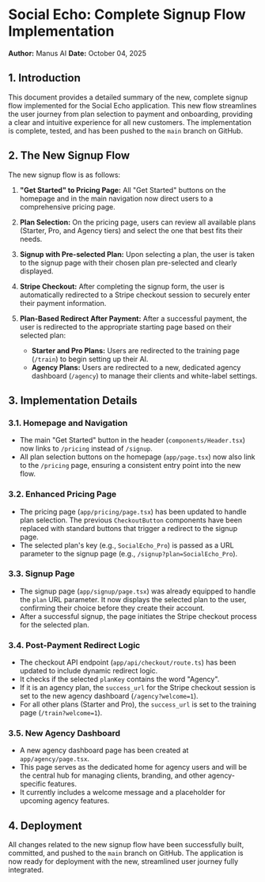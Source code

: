 # Social Echo: Complete Signup Flow Implementation

**Author:** Manus AI
**Date:** October 04, 2025

## 1. Introduction

This document provides a detailed summary of the new, complete signup flow implemented for the Social Echo application. This new flow streamlines the user journey from plan selection to payment and onboarding, providing a clear and intuitive experience for all new customers. The implementation is complete, tested, and has been pushed to the `main` branch on GitHub.

## 2. The New Signup Flow

The new signup flow is as follows:

1.  **"Get Started" to Pricing Page:** All "Get Started" buttons on the homepage and in the main navigation now direct users to a comprehensive pricing page.

2.  **Plan Selection:** On the pricing page, users can review all available plans (Starter, Pro, and Agency tiers) and select the one that best fits their needs.

3.  **Signup with Pre-selected Plan:** Upon selecting a plan, the user is taken to the signup page with their chosen plan pre-selected and clearly displayed.

4.  **Stripe Checkout:** After completing the signup form, the user is automatically redirected to a Stripe checkout session to securely enter their payment information.

5.  **Plan-Based Redirect After Payment:** After a successful payment, the user is redirected to the appropriate starting page based on their selected plan:
    *   **Starter and Pro Plans:** Users are redirected to the training page (`/train`) to begin setting up their AI.
    *   **Agency Plans:** Users are redirected to a new, dedicated agency dashboard (`/agency`) to manage their clients and white-label settings.

## 3. Implementation Details

### 3.1. Homepage and Navigation

*   The main "Get Started" button in the header (`components/Header.tsx`) now links to `/pricing` instead of `/signup`.
*   All plan selection buttons on the homepage (`app/page.tsx`) now also link to the `/pricing` page, ensuring a consistent entry point into the new flow.

### 3.2. Enhanced Pricing Page

*   The pricing page (`app/pricing/page.tsx`) has been updated to handle plan selection. The previous `CheckoutButton` components have been replaced with standard buttons that trigger a redirect to the signup page.
*   The selected plan's key (e.g., `SocialEcho_Pro`) is passed as a URL parameter to the signup page (e.g., `/signup?plan=SocialEcho_Pro`).

### 3.3. Signup Page

*   The signup page (`app/signup/page.tsx`) was already equipped to handle the `plan` URL parameter. It now displays the selected plan to the user, confirming their choice before they create their account.
*   After a successful signup, the page initiates the Stripe checkout process for the selected plan.

### 3.4. Post-Payment Redirect Logic

*   The checkout API endpoint (`app/api/checkout/route.ts`) has been updated to include dynamic redirect logic.
*   It checks if the selected `planKey` contains the word "Agency".
*   If it is an agency plan, the `success_url` for the Stripe checkout session is set to the new agency dashboard (`/agency?welcome=1`).
*   For all other plans (Starter and Pro), the `success_url` is set to the training page (`/train?welcome=1`).

### 3.5. New Agency Dashboard

*   A new agency dashboard page has been created at `app/agency/page.tsx`.
*   This page serves as the dedicated home for agency users and will be the central hub for managing clients, branding, and other agency-specific features.
*   It currently includes a welcome message and a placeholder for upcoming agency features.

## 4. Deployment

All changes related to the new signup flow have been successfully built, committed, and pushed to the `main` branch on GitHub. The application is now ready for deployment with the new, streamlined user journey fully integrated.

